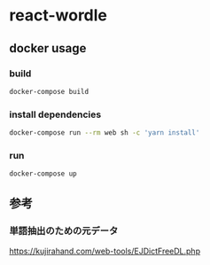 # react-wordle

## docker usage

### build

```bash
docker-compose build
```

### install dependencies

```bash
docker-compose run --rm web sh -c 'yarn install'
```

### run

```bash
docker-compose up
```


## 参考

### 単語抽出のための元データ

https://kujirahand.com/web-tools/EJDictFreeDL.php
